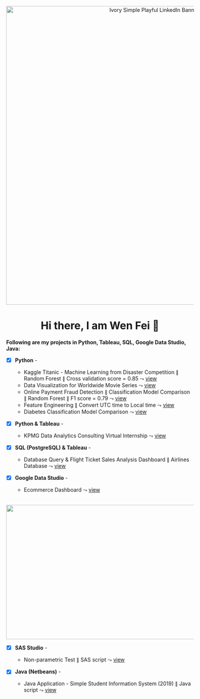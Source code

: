 <p align="center">

<img width="800" alt="Ivory Simple Playful LinkedIn Banner (1)" src="https://user-images.githubusercontent.com/118715799/212730837-839b3858-a9f8-44b2-abc2-13374ed9a723.png">
 
</p>

<h1 align="center">Hi there, I am Wen Fei 👋</h1>

<!--
**seuwenfei/seuwenfei** is a ✨ _special_ ✨ repository because its `README.md` (this file) appears on your GitHub profile.

Here are some ideas to get you started:

- 🔭 I’m currently working on ...
- 🌱 I’m currently learning ...
- 👯 I’m looking to collaborate on ...
- 🤔 I’m looking for help with ...
- 💬 Ask me about ...
- 📫 How to reach me: ...
- 😄 Pronouns: ...
- ⚡ Fun fact: ...
-->


**Following are my projects in Python, Tableau, SQL, Google Data Studio, Java:**

- [x] **Python** - 
    * Kaggle Titanic - Machine Learning from Disaster Competition $\parallel$ Random Forest $\parallel$ Cross validation score = 0.85 $\leadsto$ [view](https://www.kaggle.com/code/seuwenfei/titanic-random-forest-cv-score-0-85)
    * Data Visualization for Worldwide Movie Series $\leadsto$ [view](https://github.com/seuwenfei/Data-visualization-for-worldwide-movie-series)
    * Online Payment Fraud Detection $\parallel$ Classification Model Comparison $\parallel$ Random Forest $\parallel$ F1 score = 0.79 $\leadsto$ [view](https://github.com/seuwenfei/Online-payment-fraud-detection/blob/main/online-payment-fraud-detection.ipynb)
    * Feature Engineering $\parallel$ Convert UTC time to Local time $\leadsto$ [view](https://www.kaggle.com/code/seuwenfei/self-learning-note-convert-utc-time-to-local-time)
    * Diabetes Classification Model Comparison $\leadsto$ [view](https://github.com/seuwenfei/Diabetes-classification-model-comparison)

    
- [x] **Python & Tableau** - 
    * KPMG Data Analytics Consulting Virtual Internship $\leadsto$ [view](https://github.com/seuwenfei/KPMG_Virtual_Internship)

- [x] **SQL (PostgreSQL) & Tableau** - 
    * Database Query & Flight Ticket Sales Analysis Dashboard $\parallel$ Airlines Database $\leadsto$ [view](https://github.com/seuwenfei/Airlines-flight-ticket-sales-analysis)

- [x] **Google Data Studio** - 
    * Ecommerce Dashboard $\leadsto$ [view](https://datastudio.google.com/reporting/95a3a789-6bcd-472a-859f-e880cb1b9255)
 
&emsp;&emsp;&emsp;&emsp;&ensp;<img src="https://user-images.githubusercontent.com/118715799/211293796-cd14a0f5-2ebd-4a1f-b172-471ac2871cbc.png" width="510" height="360" />

- [x] **SAS Studio** - 
    * Non-parametric Test $\parallel$ SAS script $\leadsto$ [view](https://github.com/seuwenfei/Nonparametric-tests/blob/main/NonParametric.sas)
    
- [x] **Java (Netbeans)** - 
    * Java Application - Simple Student Information System (2019) $\parallel$ Java script $\leadsto$ [view](https://github.com/seuwenfei/Java-application-simple-info-system/blob/main/StudentInfoSys.java)


